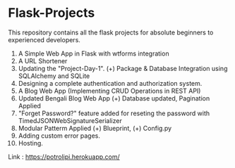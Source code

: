 # Flask-Projects
This repository contains all the flask projects for absolute beginners to experienced developers.

1. A Simple Web App in Flask with wtforms integration
2. A URL Shortener
3. Updating the "Project-Day-1". (+) Package & Database Integration using SQLAlchemy and SQLite
4. Designing a complete authentication and authorization system.
5. A Blog Web App (Implementing CRUD Operations in REST API)
6. Updated Bengali Blog Web App (+) Database updated, Pagination Applied
7. "Forget Password?" feature added for reseting the password with TimedJSONWebSignatureSerializer
8. Modular Patterm Applied (+) Blueprint, (+) Config.py
9. Adding custom error pages.
10. Hosting.

Link : https://potrolipi.herokuapp.com/
